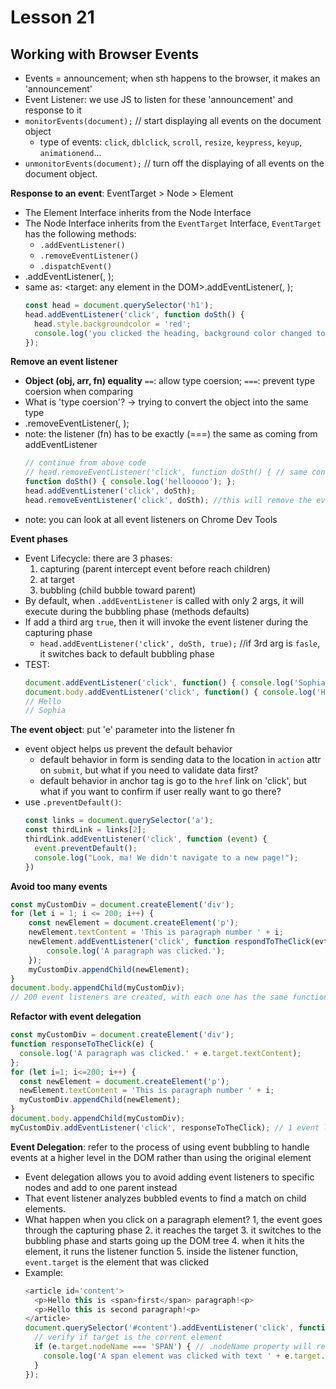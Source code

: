# Lesson 21
## Working with Browser Events

* Events = announcement; when sth happens to the browser, it makes an 'announcement'
* Event Listener: we use JS to listen for these 'announcement' and response to it
* `monitorEvents(document);` // start displaying all events on the document object
  * type of events: `click`, `dblclick`, `scroll`, `resize`, `keypress`, `keyup`, `animationend`...
* `unmonitorEvents(document);` // turn off the displaying of all events on the document object.

**Response to an event**: EventTarget > Node > Element
* The Element Interface inherits from the Node Interface
* The Node Interface inherits from the `EventTarget` Interface, `EventTarget` has the following methods:
  * `.addEventListener()`
  * `.removeEventListener()`
  * `.dispatchEvent()`
* <event-target>.addEventListener(<event-to-listen-for>, <function-to-run-when-an-event-happens>);
* same as: <target: any element in the DOM>.addEventListener(<type>, <listener>); 
  ```js
  const head = document.querySelector('h1');
  head.addEventListener('click', function doSth() {
    head.style.backgroundcolor = 'red';
    console.log('you clicked the heading, background color changed to red');
  });
  ```

**Remove an event listener**
* **Object (obj, arr, fn) equality** `==`: allow type coersion; `===`: prevent type coersion when comparing
* What is 'type coersion'? -> trying to convert the object into the same type
* <event-target>.removeEventListener(<event-to-listen-for>, <function-to-remove>);
* note: the listener (fn) has to be exactly (===) the same as coming from addEventListener
  ```js
  // continue from above code
  // head.removeEventListener('click', function doSth() { // same content }); //this line will NOT work
  function doSth() { console.log('hellooooo'); };
  head.addEventListener('click', doSth);
  head.removeEventListener('click', doSth); //this will remove the event listener
  ```
* note: you can look at all event listeners on Chrome Dev Tools

**Event phases**
* Event Lifecycle: there are 3 phases:
  1. capturing (parent intercept event before reach children)
  2. at target
  3. bubbling (child bubble toward parent)
* By default, when `.addEventListener` is called with only 2 args, it will execute during the bubbling phase (methods defaults)
* If add a third arg `true`, then it will invoke the event listener during the capturing phase
  * `head.addEventListener('click', doSth, true);` //if 3rd arg is `fasle`, it switches back to default bubbling phase
* TEST:
  ```js
  document.addEventListener('click', function() { console.log('Sophia'); }); //execute 2nd
  document.body.addEventListener('click', function() { console.log('Hello'); }); //execute 1st
  // Hello
  // Sophia
  ```
**The event object**: put 'e' parameter into the listener fn
* event object helps us prevent the default behavior
  * default behavior in form is sending data to the location in `action` attr on `submit`, but what if you need to validate data first?
  * default behavior in anchor tag is go to the `href` link on 'click', but what if you want to confirm if user really want to go there?
* use `.preventDefault()`:
  ```js
  const links = document.querySelector('a');
  const thirdLink = links[2];
  thirdLink.addEventListener('click', function (event) {
    event.preventDefault();
    console.log("Look, ma! We didn't navigate to a new page!");
  })
  ```

**Avoid too many events**
```js
const myCustomDiv = document.createElement('div');
for (let i = 1; i <= 200; i++) {
    const newElement = document.createElement('p');
    newElement.textContent = 'This is paragraph number ' + i;
    newElement.addEventListener('click', function respondToTheClick(evt) {
        console.log('A paragraph was clicked.');
    });
    myCustomDiv.appendChild(newElement);
}
document.body.appendChild(myCustomDiv);
// 200 event listeners are created, with each one has the same function
```
  **Refactor with event delegation**
  ```js
  const myCustomDiv = document.createElement('div');
  function responseToTheClick(e) {
    console.log('A paragraph was clicked.' + e.target.textContent);
  };
  for (let i=1; i<=200; i++) {
    const newElement = document.createElement('p');
    newElement.textContent = 'This is paragraph number ' + i;
    myCustomDiv.appendChild(newElement);
  }
  document.body.appendChild(myCustomDiv);
  myCustomDiv.addEventListener('click', responseToTheClick); // 1 event listener on the div element
  ```

**Event Delegation**: refer to the process of using event bubbling to handle events at a higher level in the DOM rather than using the original element
* Event delegation allows you to avoid adding event listeners to specific nodes and add to one parent instead
* That event listener analyzes bubbled events to find a match on child elements.
* What happen when you click on a paragraph element?
  1, the event goes through the capturing phase
  2. it reaches the target
  3. it switches to the bubbling phase and starts going up the DOM tree
  4. when it hits the <div> element, it runs the listener function
  5. inside the listener function, `event.target` is the element that was clicked
* Example:
  ```js
  <article id='content'>
    <p>Hello this is <span>first</span> paragraph!<p>
    <p>Hello this is second paragraph!<p>
  </article>
  document.querySelector('#content').addEventListener('click', function(e) {
    // verify if target is the corrent element
    if (e.target.nodeName === 'SPAN') { // .nodeName property will return a CAPITAL string, hence need to capitalize your campare string
      console.log('A span element was clicked with text ' + e.target.textContent);
    }
  });
  ```
